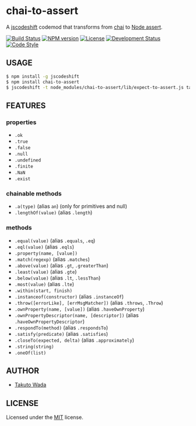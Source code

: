 chai-to-assert
================================

A [jscodeshift](https://github.com/facebook/jscodeshift) codemod that transforms from [chai](http://chaijs.com/) to [Node assert](https://nodejs.org/api/assert.html).

[![Build Status][travis-image]][travis-url]
[![NPM version][npm-image]][npm-url]
[![License][license-image]][license-url]
[![Development Status][status-image]][status-url]
[![Code Style][style-image]][style-url]


USAGE
---------------------------------------

```sh
$ npm install -g jscodeshift
$ npm install chai-to-assert
$ jscodeshift -t node_modules/chai-to-assert/lib/expect-to-assert.js target-dir
```


FEATURES
---------------------------------------

### properties

* `.ok`
* `.true`
* `.false`
* `.null`
* `.undefined`
* `.finite`
* `.NaN`
* `.exist`

### chainable methods

* `.a(type)` (alias `an`) (only for primitives and null)
* `.lengthOf(value)` (alias `.length`)

### methods

* `.equal(value)` (alias `.equals`, `.eq`)
* `.eql(value)` (alias `.eqls`)
* `.property(name, [value])`
* `.match(regexp)` (alias `.matches`)
* `.above(value)` (alias `.gt`, `.greaterThan`)
* `.least(value)` (alias `.gte`)
* `.below(value)` (alias `.lt`, `.lessThan`)
* `.most(value)` (alias `.lte`)
* `.within(start, finish)`
* `.instanceof(constructor)` (alias `.instanceOf`)
* `.throw([errorLike], [errMsgMatcher])` (alias `.throws`, `.Throw`)
* `.ownProperty(name, [value])` (alias `.haveOwnProperty`)
* `.ownPropertyDescriptor(name, [descriptor])` (alias `.haveOwnPropertyDescriptor`)
* `.respondTo(method)` (alias `.respondsTo`)
* `.satisfy(predicate)` (alias `.satisfies`)
* `.closeTo(expected, delta)` (alias `.approximately`)
* `.string(string)`
* `.oneOf(list)`


AUTHOR
---------------------------------------
* [Takuto Wada](https://github.com/twada)


LICENSE
---------------------------------------
Licensed under the [MIT](https://github.com/twada/chai-to-assert/blob/master/LICENSE) license.


[npm-url]: https://npmjs.org/package/chai-to-assert
[npm-image]: https://badge.fury.io/js/chai-to-assert.svg

[travis-url]: https://travis-ci.org/twada/chai-to-assert
[travis-image]: https://secure.travis-ci.org/twada/chai-to-assert.svg?branch=master

[license-url]: https://github.com/twada/chai-to-assert/blob/master/LICENSE
[license-image]: https://img.shields.io/badge/license-MIT-brightgreen.svg

[status-url]: https://github.com/twada/chai-to-assert/blob/master/CHANGELOG.md
[status-image]: https://img.shields.io/badge/status-beta-yellow.svg

[style-url]: https://github.com/Flet/semistandard
[style-image]: https://img.shields.io/badge/code%20style-semistandard-brightgreen.svg
